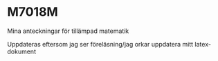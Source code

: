 # M7018M
Mina anteckningar för tillämpad matematik


Uppdateras eftersom jag ser föreläsning/jag orkar uppdatera mitt latex-dokument
